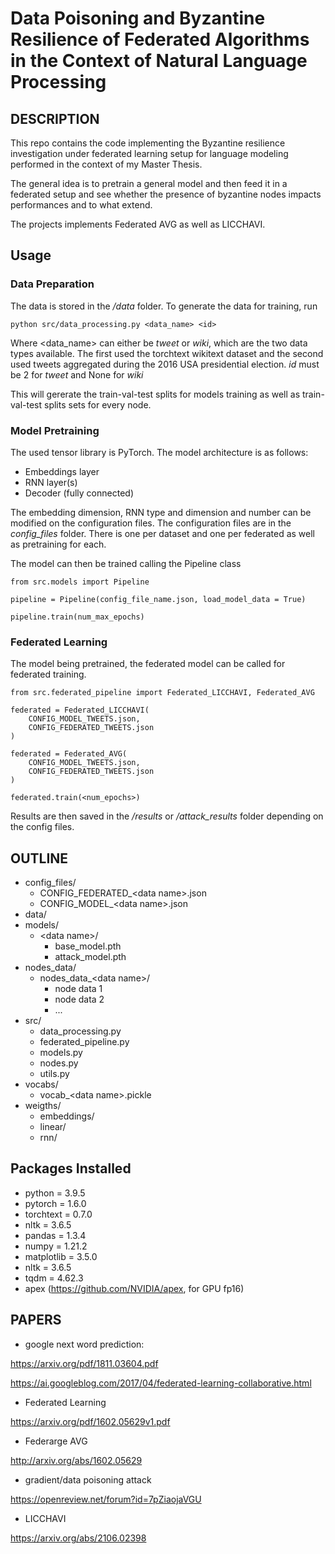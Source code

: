 # Data Poisoning and Byzantine Resilience of Federated Algorithms in the Context of Natural Language Processing

## DESCRIPTION

This repo contains the code implementing the Byzantine resilience investigation under federated learning setup for language modeling performed in the context of my Master Thesis.

The general idea is to pretrain a general model and then feed it in a federated setup and see whether the presence of byzantine nodes impacts performances and to what extend.

The projects implements Federated AVG as well as LICCHAVI.

## Usage

### Data Preparation

The data is stored in the */data* folder. To generate the data for training, run

```
python src/data_processing.py <data_name> <id>
``` 

Where <data_name> can either be *tweet* or *wiki*, which are the two data types available. The first used the torchtext wikitext dataset and the second used tweets aggregated during the 2016 USA presidential election.
*id* must be 2 for *tweet* and None for *wiki*

This will gererate the train-val-test splits for models training as well as train-val-test splits sets for every node.

### Model Pretraining

The used tensor library is PyTorch. The model architecture is as follows:

- Embeddings layer
- RNN layer(s)
- Decoder (fully connected)

The embedding dimension, RNN type and dimension and number can be modified on the configuration files.
The configuration files are in the *config_files* folder. There is one per dataset and one per federated as well as pretraining for each.

The model can then be trained calling the Pipeline class

```
from src.models import Pipeline

pipeline = Pipeline(config_file_name.json, load_model_data = True)

pipeline.train(num_max_epochs)
```

### Federated Learning

The model being pretrained, the federated model can be called for federated training.

```
from src.federated_pipeline import Federated_LICCHAVI, Federated_AVG

federated = Federated_LICCHAVI(
    CONFIG_MODEL_TWEETS.json,
    CONFIG_FEDERATED_TWEETS.json
)

federated = Federated_AVG(
    CONFIG_MODEL_TWEETS.json,
    CONFIG_FEDERATED_TWEETS.json
)

federated.train(<num_epochs>)
```
Results are then saved in the */results* or */attack_results* folder depending on the config files.

## OUTLINE

- config_files/
  - CONFIG_FEDERATED_\<data name\>.json
  - CONFIG_MODEL_\<data name\>.json
- data/
- models/
  - \<data name\>/
    - base_model.pth
    - attack_model.pth
- nodes_data/
  - nodes_data_\<data name\>/
    - node data 1
    - node data 2
    - ...
- src/
    - data_processing.py
    - federated_pipeline.py
    - models.py
    - nodes.py
    - utils.py
- vocabs/
    - vocab_\<data name\>.pickle
- weigths/
    - embeddings/
    - linear/
    - rnn/

## Packages Installed

- python = 3.9.5
- pytorch = 1.6.0
- torchtext = 0.7.0
- nltk = 3.6.5
- pandas = 1.3.4
- numpy = 1.21.2
- matplotlib = 3.5.0
- nltk = 3.6.5
- tqdm = 4.62.3
- apex (https://github.com/NVIDIA/apex, for GPU fp16)

## PAPERS

- google next word prediction:

https://arxiv.org/pdf/1811.03604.pdf

https://ai.googleblog.com/2017/04/federated-learning-collaborative.html

- Federated Learning

https://arxiv.org/pdf/1602.05629v1.pdf

- Federarge AVG

http://arxiv.org/abs/1602.05629

- gradient/data poisoning attack

https://openreview.net/forum?id=7pZiaojaVGU

- LICCHAVI

https://arxiv.org/abs/2106.02398

